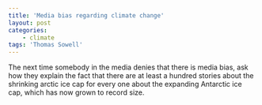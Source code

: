 ```yaml
---
title: 'Media bias regarding climate change'
layout: post
categories:
    - climate
tags: 'Thomas Sowell'
---
```


The next time somebody in the media denies that there is media bias, ask how they explain the fact that there are at least a hundred stories about the shrinking arctic ice cap for every one about the expanding Antarctic ice cap, which has now grown to record size.